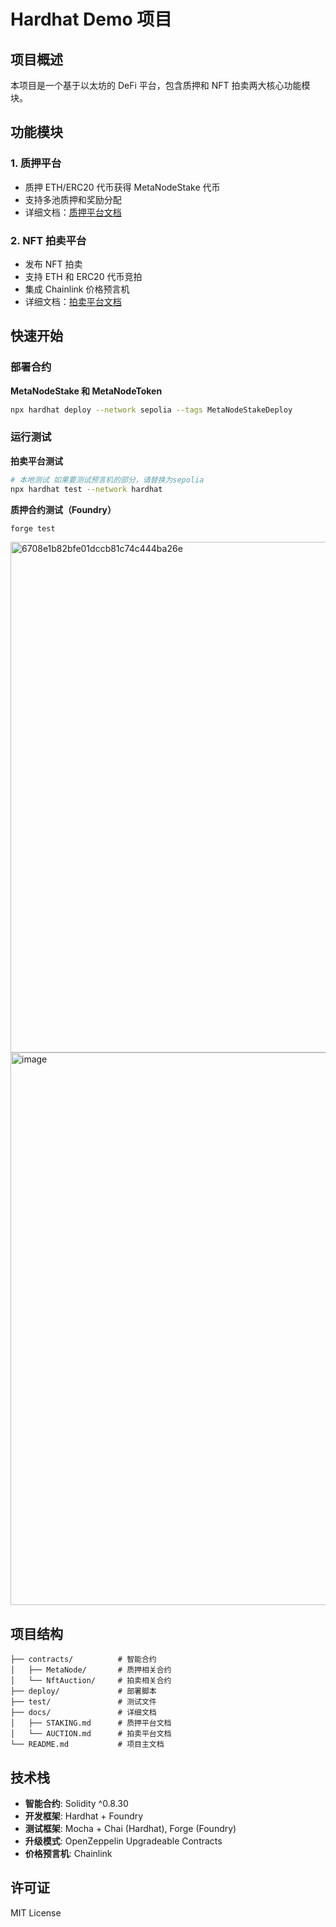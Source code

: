 
# Hardhat Demo 项目

## 项目概述

本项目是一个基于以太坊的 DeFi 平台，包含质押和 NFT 拍卖两大核心功能模块。

## 功能模块

### 1. 质押平台
- 质押 ETH/ERC20 代币获得 MetaNodeStake 代币
- 支持多池质押和奖励分配
- 详细文档：[质押平台文档](./docs/STAKING.md)

### 2. NFT 拍卖平台
- 发布 NFT 拍卖
- 支持 ETH 和 ERC20 代币竞拍
- 集成 Chainlink 价格预言机
- 详细文档：[拍卖平台文档](./docs/AUCTION.md)

## 快速开始

### 部署合约

**MetaNodeStake 和 MetaNodeToken**
```bash
npx hardhat deploy --network sepolia --tags MetaNodeStakeDeploy
```

### 运行测试

**拍卖平台测试**
```bash
# 本地测试 如果要测试预言机的部分，请替换为sepolia
npx hardhat test --network hardhat
```

**质押合约测试（Foundry）**
```bash
forge test
```

<img width="1103" height="817" alt="6708e1b82bfe01dccb81c74c444ba26e" src="https://github.com/user-attachments/assets/7bed0fd3-8a66-4327-b2b3-be9f0dc0c64d" />

<img width="1193" height="884" alt="image" src="https://github.com/user-attachments/assets/5cbf2d8a-4947-44c8-9889-0b1214d262f4" />


## 项目结构

```
├── contracts/          # 智能合约
│   ├── MetaNode/       # 质押相关合约
│   └── NftAuction/     # 拍卖相关合约
├── deploy/             # 部署脚本
├── test/               # 测试文件
├── docs/               # 详细文档
│   ├── STAKING.md      # 质押平台文档
│   └── AUCTION.md      # 拍卖平台文档
└── README.md           # 项目主文档
```

## 技术栈

- **智能合约**: Solidity ^0.8.30
- **开发框架**: Hardhat + Foundry
- **测试框架**: Mocha + Chai (Hardhat), Forge (Foundry)
- **升级模式**: OpenZeppelin Upgradeable Contracts
- **价格预言机**: Chainlink

## 许可证

MIT License
